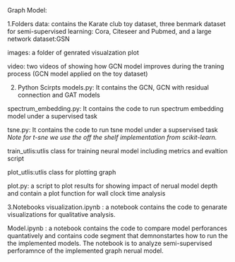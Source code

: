 Graph Model:

1.Folders
data: contains the Karate club toy dataset, three benmark dataset for semi-supervised learning: Cora, Citeseer
and Pubmed, and a large network dataset:GSN

images: a folder of genrated visualzation plot

video: two videos of showing how GCN model improves during the traning process (GCN model applied on the toy dataset) 


2. Python Scirpts
models.py: It contains the GCN, GCN with residual connection and GAT models 

spectrum_embedding.py: It contains the code to run spectrum embedding model under a supervised task

tsne.py: It contains the code to run tsne model under a supservised task
*Note for t-sne we use the off the shelf implementation from scikit-learn.*

train_utlis:utlis class for training neural model including metrics and evaltion script

plot_utlis:utlis class for plotting graph

plot.py: a script to plot results for showing impact of nerual model depth and contain 
a plot function for wall clock time analysis


3.Notebooks
visualization.ipynb : a notebook contains the code to genarate visualizations for qualitative analysis.

Model.ipynb : a notebook contains the code to compare model perforances quantatively and contains code segment 
that demnonstartes how to run the the implemented models. The notebook is to analyze semi-supervised perforamnce of 
the implemented graph nerual model.

